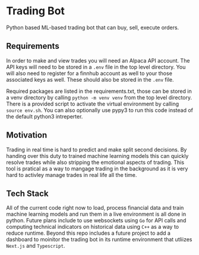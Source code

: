 # Trading Bot

Python based ML-based trading bot that can buy, sell, execute orders.

## Requirements

In order to make and view trades you will need an Alpaca API account. The API keys will need to be stored in a `.env` file in the top level directory. You will also need to register for a finnhub account as well to your those associated keys as well. These should also be stored in the `.env` file.<br>

Required packages are listed in the requirements.txt, those can be stored in a venv directory by calling `python -m venv venv` from the top level directory. There is a provided script to activate the virtual environment by calling `source env.sh`. You can also optionally use pypy3 to run this code instead of the default python3 intreperter.<br>

## Motivation

Trading in real time is hard to predict and make split second decisions. By handing over this duty to trained machine learning models this can quickly resolve trades while also stripping the emotional aspects of trading. This tool is pratical as a way to mangage trading in the background as it is very hard to activley manage trades in real life all the time.<br> 

## Tech Stack

All of the current code right now to load, process financial data and train machine learning models and run them in a live environment is all done in python. Future plans include to use websockets using `Go` for API calls and computing technical indicators on historical data using `C++` as a way to reduce runtime. Beyond this repo includes a future project to add a dashboard to moinitor the trading bot in its runtime environment that utliizes `Next.js` and `Typescript`.

